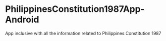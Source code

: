 # PhilippinesConstitution1987App-Android
App inclusive with all the information related to Philippines Constitution 1987
